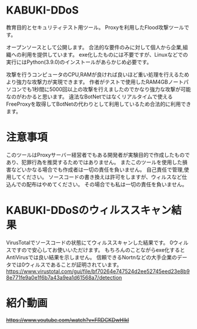 # KABUKI-DDoS
教育目的とセキュリティテスト用ツール。
Proxyを利用したFlood攻撃ツールです。

オープンソースとして公開します。
合法的な要件のみに対して個人から企業,組織への利用を提供しています。
exe化したものには不要ですが、Linuxなどでの実行にはPython(3.9.0)のインストールがあらかじめ必要です。

攻撃を行うコンピュータのCPU,RAMが良ければ良いほど重い処理を行えるためより強力な攻撃力が実現できます。
作者がテストで使用したRAM4GBノートパソコンでも1秒間に5000回以上の攻撃を行えましたのでかなり強力な攻撃が可能なのがわかると思います。
違法なBotNetではなくリアルタイムで使えるFreeProxyを取得してBotNetの代わりとして利用しているため合法的に利用できます。

# 注意事項
このツールはProxyサーバー経営者でもある開発者が実験目的で作成したものであり、犯罪行為を推奨するためではありません。
またこのツールを使用した損害などいかなる場合でも作成者は一切の責任を負いません。
自己責任で管理,使用してください。
ソースコードの書き換えは許可をしますが、ウィルスなど仕込んでの配布はやめてください。
その場合でも私は一切の責任を負いません。


# KABUKI-DDoSのウィルススキャン結果
VirusTotalでソースコードの状態にてウィルススキャンした結果です。
0ウィルスですので安心してお使いいただけます。
もちろんのことながらexe化するとAntiVirusでは良い結果を示しません。
信頼できるNortnなどの大手企業のデータでは0ウィルスであることが証明されています。
https://www.virustotal.com/gui/file/bf70264e747524d2ee52745eed23e8b98e771fe9a0e1f6b7a43a9ea1d61568a7/detection


# 紹介動画
<s>https://www.youtube.com/watch?v=FRDCKDwHlkI</s><br>
